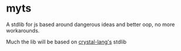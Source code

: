 # myts
A stdlib for js based around dangerous ideas and better oop, no more workarounds.

Much the lib will be based on [crystal-lang's](https://crystal-lang.org) stdlib